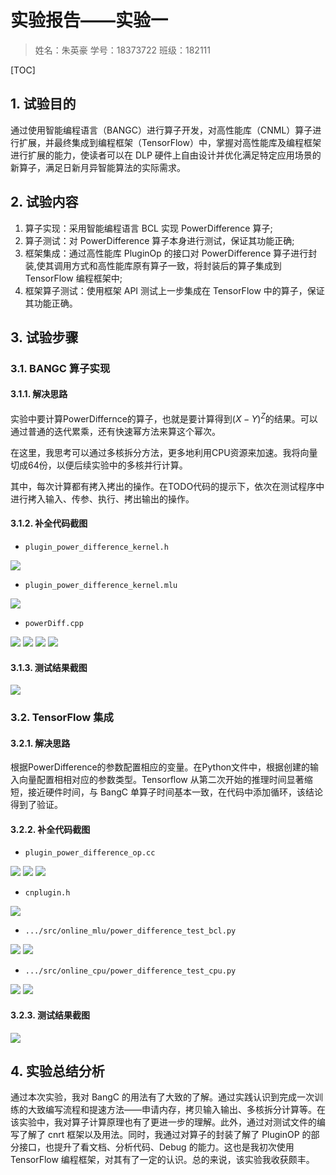 # 实验报告——实验一

> 姓名：朱英豪
> 学号：18373722
> 班级：182111

[TOC]

## 1. 试验目的

通过使用智能编程语言（BANGC）进行算子开发，对高性能库（CNML）算子进行扩展，并最终集成到编程框架（TensorFlow）中，掌握对高性能库及编程框架进行扩展的能力，使读者可以在 DLP 硬件上自由设计并优化满足特定应用场景的新算子，满足日新月异智能算法的实际需求。

## 2. 试验内容

1. 算子实现：采用智能编程语言 BCL 实现 PowerDifference 算子;
2. 算子测试：对 PowerDifference 算子本身进行测试，保证其功能正确;
3. 框架集成：通过高性能库 PluginOp 的接口对 PowerDifference 算子进行封装,使其调用方式和高性能库原有算子一致，将封装后的算子集成到 TensorFlow 编程框架中;
4. 框架算子测试：使用框架 API 测试上一步集成在 TensorFlow 中的算子，保证其功能正确。

## 3. 试验步骤

### 3.1. BANGC 算子实现

#### 3.1.1. 解决思路

实验中要计算PowerDiffernce的算子，也就是要计算得到$(X-Y)^Z$的结果。可以通过普通的迭代累乘，还有快速幂方法来算这个幂次。

在这里，我思考可以通过多核拆分方法，更多地利用CPU资源来加速。我将向量切成64份，以便后续实验中的多核并行计算。

其中，每次计算都有拷入拷出的操作。在TODO代码的提示下，依次在测试程序中进行拷入输入、传参、执行、拷出输出的操作。

#### 3.1.2. 补全代码截图

- `plugin_power_difference_kernel.h`

![](img/2020-12-25-13-38-25.png)

- `plugin_power_difference_kernel.mlu`

![](img/2020-12-25-13-41-24.png)

- `powerDiff.cpp`

![](img/2020-12-25-13-43-28.png)
![](img/2020-12-25-13-43-47.png)
![](img/2020-12-25-13-44-32.png)
![](img/2020-12-25-13-44-54.png)

#### 3.1.3. 测试结果截图

![](img/2020-12-25-00-12-49.png)

### 3.2. TensorFlow 集成

#### 3.2.1. 解决思路

根据PowerDifference的参数配置相应的变量。在Python文件中，根据创建的输入向量配置相相对应的参数类型。Tensorflow 从第二次开始的推理时间显著缩短，接近硬件时间，与 BangC 单算子时间基本一致，在代码中添加循环，该结论得到了验证。

#### 3.2.2. 补全代码截图

- `plugin_power_difference_op.cc`

![](img/2020-12-25-13-56-43.png)
![](img/2020-12-25-13-57-24.png)
![](img/2020-12-25-13-57-40.png)

- `cnplugin.h`

![](img/2020-12-25-14-01-17.png)

- `.../src/online_mlu/power_difference_test_bcl.py`

![](img/2020-12-25-14-31-55.png)
![](img/2020-12-25-14-32-11.png)

- `.../src/online_cpu/power_difference_test_cpu.py`

![](img/2020-12-25-14-32-43.png)
![](img/2020-12-25-14-32-55.png)

#### 3.2.3. 测试结果截图

![](img/2020-12-25-14-42-14.png)

## 4. 实验总结分析

通过本次实验，我对 BangC 的用法有了大致的了解。通过实践认识到完成一次训练的大致编写流程和提速方法——申请内存，拷贝输入输出、多核拆分计算等。在该实验中，我对算子计算原理也有了更进一步的理解。此外，通过对测试文件的编写了解了 cnrt 框架以及用法。同时，我通过对算子的封装了解了 PluginOP 的部分接口，也提升了看文档、分析代码、Debug 的能力。这也是我初次使用 TensorFlow 编程框架，对其有了一定的认识。总的来说，该实验我收获颇丰。
